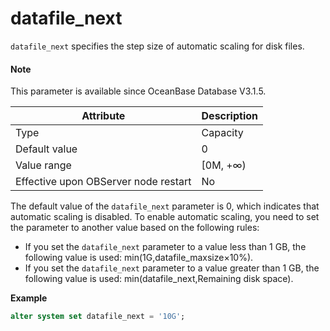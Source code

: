 # datafile_next

`datafile_next` specifies the step size of automatic scaling for disk files. 

<main id="notice" type='explain'>

  <h4>Note</h4>

  <p>This parameter is available since OceanBase Database V3.1.5. </p>

</main>

| Attribute | Description |
| --- | --- |
| Type | Capacity |
| Default value | 0 |
| Value range | [0M, +∞) |
| Effective upon OBServer node restart | No |

The default value of the `datafile_next` parameter is 0, which indicates that automatic scaling is disabled. To enable automatic scaling, you need to set the parameter to another value based on the following rules:

* If you set the `datafile_next` parameter to a value less than 1 GB, the following value is used: min(1G,datafile_maxsize×10%).
* If you set the `datafile_next` parameter to a value greater than 1 GB, the following value is used: min(datafile_next,Remaining disk space).

**Example**

```sql
alter system set datafile_next = '10G';
```
